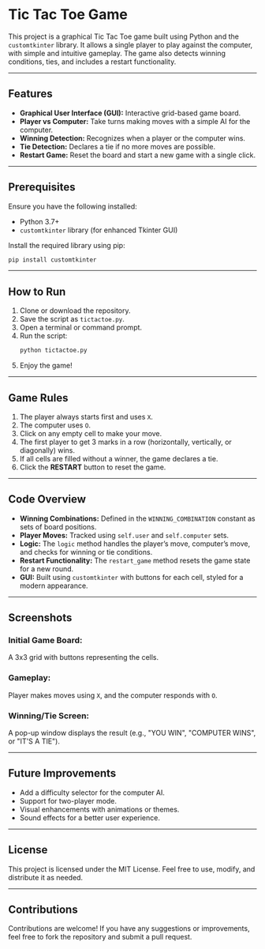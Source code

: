 # Tic Tac Toe Game

This project is a graphical Tic Tac Toe game built using Python and the `customtkinter` library. It allows a single player to play against the computer, with simple and intuitive gameplay. The game also detects winning conditions, ties, and includes a restart functionality.

---

## Features
- **Graphical User Interface (GUI):** Interactive grid-based game board.
- **Player vs Computer:** Take turns making moves with a simple AI for the computer.
- **Winning Detection:** Recognizes when a player or the computer wins.
- **Tie Detection:** Declares a tie if no more moves are possible.
- **Restart Game:** Reset the board and start a new game with a single click.

---

## Prerequisites

Ensure you have the following installed:
- Python 3.7+
- `customtkinter` library (for enhanced Tkinter GUI)

Install the required library using pip:
```bash
pip install customtkinter
```

---

## How to Run

1. Clone or download the repository.
2. Save the script as `tictactoe.py`.
3. Open a terminal or command prompt.
4. Run the script:
   ```bash
   python tictactoe.py
   ```
5. Enjoy the game!

---

## Game Rules

1. The player always starts first and uses `X`.
2. The computer uses `O`.
3. Click on any empty cell to make your move.
4. The first player to get 3 marks in a row (horizontally, vertically, or diagonally) wins.
5. If all cells are filled without a winner, the game declares a tie.
6. Click the **RESTART** button to reset the game.

---

## Code Overview

- **Winning Combinations:** Defined in the `WINNING_COMBINATION` constant as sets of board positions.
- **Player Moves:** Tracked using `self.user` and `self.computer` sets.
- **Logic:** The `logic` method handles the player’s move, computer’s move, and checks for winning or tie conditions.
- **Restart Functionality:** The `restart_game` method resets the game state for a new round.
- **GUI:** Built using `customtkinter` with buttons for each cell, styled for a modern appearance.

---

## Screenshots

### Initial Game Board:
A 3x3 grid with buttons representing the cells.

### Gameplay:
Player makes moves using `X`, and the computer responds with `O`.

### Winning/Tie Screen:
A pop-up window displays the result (e.g., "YOU WIN", "COMPUTER WINS", or "IT'S A TIE").

---

## Future Improvements

- Add a difficulty selector for the computer AI.
- Support for two-player mode.
- Visual enhancements with animations or themes.
- Sound effects for a better user experience.

---

## License

This project is licensed under the MIT License. Feel free to use, modify, and distribute it as needed.

---

## Contributions

Contributions are welcome! If you have any suggestions or improvements, feel free to fork the repository and submit a pull request.

